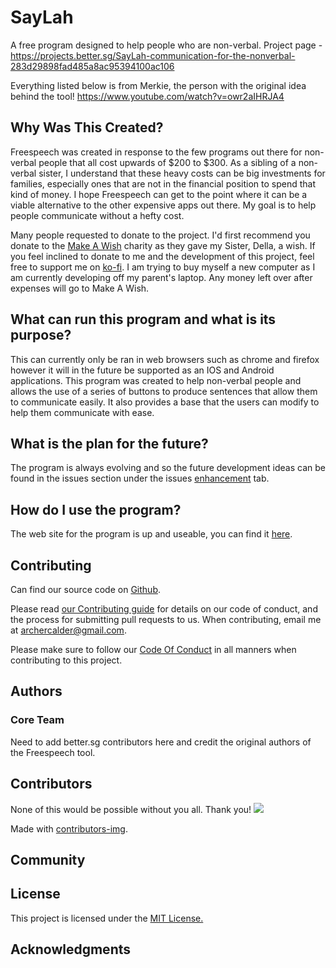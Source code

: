 # SayLah

A free program designed to help people who are non-verbal.
Project page - https://projects.better.sg/SayLah-communication-for-the-nonverbal-283d29898fad485a8ac95394100ac106

Everything listed below is from Merkie, the person with the original idea behind the tool! https://www.youtube.com/watch?v=owr2aIHRJA4

## Why Was This Created?

Freespeech was created in response to the few programs out there for non-verbal people that all cost upwards of $200 to $300. As a sibling of a non-verbal sister, I understand that these heavy costs can be big investments for families, especially ones that are not in the financial position to spend that kind of money. I hope Freespeech can get to the point where it can be a viable alternative to the other expensive apps out there. My goal is to help people communicate without a hefty cost.

Many people requested to donate to the project. I'd first recommend you donate to the [Make A Wish](https://secure2.wish.org/site/SPageServer?pagename=donate_now&chid=100-000) charity as they gave my Sister, Della, a wish. If you feel inclined to donate to me and the development of this project, feel free to support me on [ko-fi](https://ko-fi.com/merkie). I am trying to buy myself a new computer as I am currently developing off my parent's laptop. Any money left over after expenses will go to Make A Wish.

## What can run this program and what is its purpose?

This can currently only be ran in web browsers such as chrome and firefox however it will in the future be supported as an IOS and Android applications. This program was created to help non-verbal people and allows the use of a series of buttons to produce sentences that allow them to communicate easily. It also provides a base that the users can modify to help them communicate with ease. 

## What is the plan for the future?

The program is always evolving and so the future development ideas can be found in the issues section under the issues [enhancement](https://github.com/Merkie/freespeech/issues?q=is%3Aissue+is%3Aopen+label%3Aenhancement) tab.

## How do I use the program?

The web site for the program is up and useable, you can find it [here](http://freespeechaac.com/).

## Contributing

Can find our source code on [Github](https://github.com/Merkie/freespeech).

Please read [our Contributing guide](/.github/CONTRIBUTING.md) for details on our code of conduct, and the process for submitting pull requests to us. When contributing, email me at archercalder@gmail.com.

Please make sure to follow our [Code Of Conduct](/.github/CODE_OF_CONDUCT.md) in all manners when contributing to this project.


## Authors

### Core Team

Need to add better.sg contributors here and credit the original authors of the Freespeech tool.


## Contributors
None of this would be possible without you all. Thank you!
<a href="https://github.com/Merkie/freespeech/graphs/contributors">
  <img src="https://contributors-img.firebaseapp.com/image?repo=Merkie/freespeech" />
</a>

Made with [contributors-img](https://contributors-img.firebaseapp.com).

## Community


## License

This project is licensed under the [MIT License.](LICENSE.md)

## Acknowledgments


